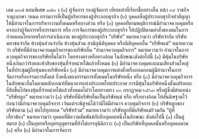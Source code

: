 เลม ๑๓๗ ตอนพิเศษ ๑๗๓ ง
(๑) ผู้จัดการ รองผู้จัดการ
เทียบเท่าที่เรียกชื่ออย่างอื่น
หน้า ๓๙
ราชกิจจานุเบกษา
าหนด
กรรมการที่เป็นผู้บริหารของผู้ประกอบธุรกิจ
(๒) บุคคลซึ่งผู้ประกอบธุรกิจทำสัญญาให้มีอำนาจในการบริหารงานทั้งหมดหรือบางส่วน หรือ
(๓) บุคคลที่ตามพฤติการณ์มีอำนาจควบคุมหรือครอบงำผู้จัดการหรือกรรมการ หรือ
การจัดการของผู้ประกอบธุรกิจ ให้ปฏิบัติตามคำสั่งของตนในการกำหนดนโยบายหรือการดำเนินงาน
ของผู้ประกอบธุรกิจ
“บริษัท” หมายความว่า บริษัทจำกัด บริษัทมหาชนจำกัด ห้างหุ้นส่วนจำกัด ห้างหุ้นส่วน
สามัญนิติบุคคล หรือนิติบุคคลอื่น
“บริษัทแม่” หมายความว่า บริษัทที่มีอำนาจควบคุมกิจการของบริษัทอื่น
“อำนาจควบคุมกิจการ” หมายความว่า อำนาจในการควบคุมกิจการของบริษัทอื่นไม่ว่า
โดยทางตรงหรือทางอ้อม ในลักษณะดังต่อไปนี้
(๑) มีหุ้นในบริษัทหนึ่งเกินกว่าร้อยละห้าสิบของหุ้นที่จำหน่ายได้แล้วทั้งหมด
(๒) มีอำนาจควบคุมคะแนนเสียงส่วนใหญ่ในที่ประชุมผู้ถือหุ้นของบริษัทหนึ่ง
(๓) มีอำนาจควบคุมการแต่งตั้งหรือถอดถอนผู้มีอำนาจในการจัดการหรือกรรมการตั้งแต่
กึ่งหนึ่งของกรรมการทั้งหมดในบริษัทหนึ่ง หรือ
(๔) มีอำนาจควบคุมกิจการในลักษณะอื่นใดตามหลักเกณฑ์ที่ธนาคารแห่งประเทศไทยประกาศ
การมีหุ้นในบริษัทหนึ่งตั้งแต่ร้อยละยี่สิบขึ้นไปของหุ้นที่จำหน่ายได้แล้วทั้งหมดไม่ว่าโดยทางตรง
๓๐ กรกฎาคม ๒๕๖๓
หรือผู้ซึ่งมีตำแหน่ง
“บริษัทลูก” หมายความว่า
(๑) บริษัทที่มีบริษัทอื่นเป็นบริษัทแม่ หรือ
หรือทางอ้อม ให้สันนิษฐานไว้ก่อนว่ามีอำนาจควบคุมกิจการ เว้นแต่จะพิสูจน์ได้ว่ามิได้มีอำนาจ
ควบคุมกิจการ
(๒) บริษัทลูกของบริษัทตาม (๑) ต่อไปทุกทอด
“บริษัทร่วม” หมายความว่า บริษัทลูกที่มีบริษัทแม่ร่วมกัน
“ผู้ที่เกี่ยวข้อง” หมายความว่า บุคคลที่มีความสัมพันธ์กับอีกบุคคลหนึ่งในลักษณะ ดังต่อไปนี้
(๑) เป็นคู่สมรส
(๒) เป็นบุตรหรือบุตรบุญธรรมที่ยังไม่บรรลุนิติภาวะ
(๓) เป็นบริษัทที่บุคคลนั้นหรือบุคคลตาม (๑) หรือ (๒) มีอำนาจในการจัดการ
